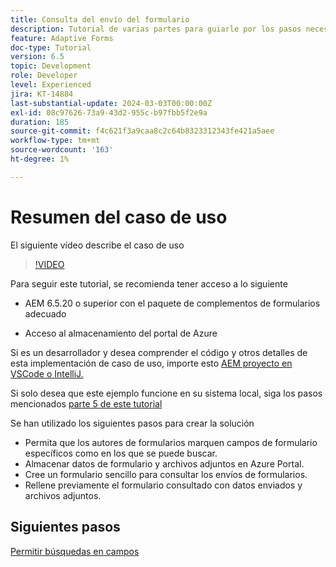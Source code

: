 ```yaml
---
title: Consulta del envío del formulario
description: Tutorial de varias partes para guiarle por los pasos necesarios para consultar los envíos de formularios almacenados en Azure Portal
feature: Adaptive Forms
doc-type: Tutorial
version: 6.5
topic: Development
role: Developer
level: Experienced
jira: KT-14884
last-substantial-update: 2024-03-03T00:00:00Z
exl-id: 08c97626-73a9-43d2-955c-b97fbb5f2e9a
duration: 185
source-git-commit: f4c621f3a9caa8c2c64b8323312343fe421a5aee
workflow-type: tm+mt
source-wordcount: '163'
ht-degree: 1%

---
```


# Resumen del caso de uso

El siguiente vídeo describe el caso de uso

>[!VIDEO](https://video.tv.adobe.com/v/3427096?learn=on)


Para seguir este tutorial, se recomienda tener acceso a lo siguiente

* AEM 6.5.20 o superior con el paquete de complementos de formularios adecuado

* Acceso al almacenamiento del portal de Azure



Si es un desarrollador y desea comprender el código y otros detalles de esta implementación de caso de uso, importe esto [AEM proyecto en VSCode o IntelliJ.](assets/azuredemoproject.zip)

Si solo desea que este ejemplo funcione en su sistema local, siga los pasos mencionados [parte 5 de este tutorial](./part5.md)

Se han utilizado los siguientes pasos para crear la solución

* Permita que los autores de formularios marquen campos de formulario específicos como en los que se puede buscar.
* Almacenar datos de formulario y archivos adjuntos en Azure Portal.
* Cree un formulario sencillo para consultar los envíos de formularios.
* Rellene previamente el formulario consultado con datos enviados y archivos adjuntos.

## Siguientes pasos

[Permitir búsquedas en campos](./part1.md)
